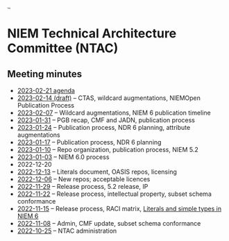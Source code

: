 # [<img src="https://github.com/niemopen/oasis-open-project/raw/main/artwork/NIEM-NO-Logo-v5.png" alt="img" style="zoom:10%;" />](https://github.com/niemopen/oasis-open-project/blob/main/artwork/NIEM-NO-Logo-v5.png)

# NIEM Technical Architecture Committee (NTAC)

## Meeting minutes

* [2023-02-21 agenda](docs/2023-02-21-agenda.md)
* [2023-02-14 (draft)](docs/2023-02-14-minutes.md) – CTAS, wildcard augmentations, NIEMOpen Publication Process
* [2023-02-07](docs/2023-02-07-minutes.md) – Wildcard augmentations, NIEM 6 publication timeline
* [2023-01-31](docs/2023-01-31-minutes.md) – PGB recap, CMF and JADN, publication process
* [2023-01-24](docs/2023-01-24-minutes.md) – Publication process, NDR 6 planning, attribute augmentations 
* [2023-01-17](docs/2023-01-17-minutes.md) – Publication process, NDR 6 planning
* [2023-01-10](docs/2023-01-10-minutes.md) – Repo organization, publication process, NIEM 5.2
* [2023-01-03](docs/2023-01-03-minutes.md) – NIEM 6.0 process
* 2022-12-20
* [2022-12-13](docs/2022-12-13-minutes.md) – Literals document, OASIS repos, licensing
* [2022-12-06](docs/2022-12-06-minutes.md) – New repos; acceptable licences
* [2022-11-29](docs/2022-11-29-minutes.md) – Release process, 5.2 release, IP
* [2022-11-22](docs/2022-11-22-minutes.md) – Release process, intellectual property, subset schema conformance
* [2022-11-15](docs/2022-11-15-minutes.md) – Release process, RACI matrix, [Literals and simple types in NIEM 6](../documents/Literals-221124.md)
* [2022-11-08](docs/2022-11-08-minutes.md) – Admin, CMF update, subset schema conformance
* [2022-10-25](docs/2022-10-25-minutes.md) – NTAC administration
